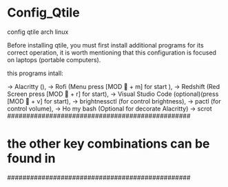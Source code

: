# Config_Qtile
config qtile arch linux


Before installing qtile, you must first install additional
programs for its correct operation, it is worth mentioning that 
this configuration is focused on laptops (portable computers). 


this programs intall:

-> Alacritty (),
-> Rofi (Menu press [MOD  + m] for start ),
-> Redshift (Red Screen press [MOD  + r] for start),
-> Visual Studio Code (optional)(press [MOD  + v] for start), 
-> brightnessctl (for control brightness),
-> pactl (for control volume),
-> Ho my bash (Optional for decorate Alacritty)
-> scrot
################################################
#  the other key combinations can be found in  #
################################################
